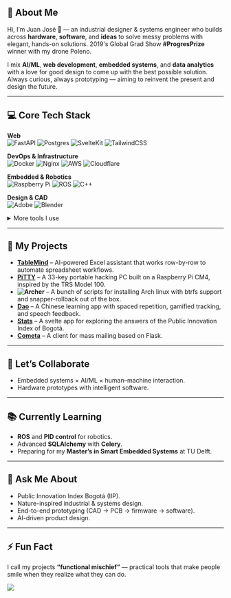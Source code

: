 ## 👤 About Me
Hi, I’m Juan José 👋 — an industrial designer & systems engineer who builds across **hardware**, **software**, and **ideas** to solve messy problems with elegant, hands-on solutions. 2019's Global Grad Show **#ProgresPrize** winner with my drone Poleno.

I mix **AI/ML**, **web development**, **embedded systems**, and **data analytics** with a love for good design to come up with the best possible solution. Always curious, always prototyping — aiming to reinvent the present and design the future.  

---

## 💻 Core Tech Stack
**Web**  
![FastAPI](https://img.shields.io/badge/FastAPI-005571?style=for-the-badge&logo=fastapi) 
![Postgres](https://img.shields.io/badge/postgres-%23316192.svg?style=for-the-badge&logo=postgresql&logoColor=white) 
![SvelteKit](https://img.shields.io/badge/sveltekit-%23ff3e00.svg?style=for-the-badge&logo=svelte&logoColor=white) 
![TailwindCSS](https://img.shields.io/badge/tailwindcss-%2338B2AC.svg?style=for-the-badge&logo=tailwind-css&logoColor=white)  

**DevOps & Infrastructure**  
![Docker](https://img.shields.io/badge/docker-%230db7ed.svg?style=for-the-badge&logo=docker&logoColor=white) 
![Nginx](https://img.shields.io/badge/nginx-%23009639.svg?style=for-the-badge&logo=nginx&logoColor=white) 
![AWS](https://img.shields.io/badge/AWS-%23FF9900.svg?style=for-the-badge&logo=amazon-aws&logoColor=white) 
![Cloudflare](https://img.shields.io/badge/Cloudflare-F38020?style=for-the-badge&logo=Cloudflare&logoColor=white)  

**Embedded & Robotics**  
![Raspberry Pi](https://img.shields.io/badge/-Raspberry_Pi-C51A4A?style=for-the-badge&logo=Raspberry-Pi) 
![ROS](https://img.shields.io/badge/ros-%230A0FF9.svg?style=for-the-badge&logo=ros&logoColor=white) 
![C++](https://img.shields.io/badge/c++-%2300599C.svg?style=for-the-badge&logo=c%2B%2B&logoColor=white) 

**Design & CAD**  
![Adobe](https://img.shields.io/badge/adobe-%23FF0000.svg?style=for-the-badge&logo=adobe&logoColor=white) 
![Blender](https://img.shields.io/badge/blender-%23F5792A.svg?style=for-the-badge&logo=blender&logoColor=white) 


<details>
<summary>More tools I use</summary>

![Java](https://img.shields.io/badge/java-%23ED8B00.svg?style=for-the-badge&logo=openjdk&logoColor=white) 
![Python](https://img.shields.io/badge/python-3670A0?style=for-the-badge&logo=python&logoColor=ffdd54) 
![TypeScript](https://img.shields.io/badge/typescript-%23007ACC.svg?style=for-the-badge&logo=typescript&logoColor=white) 
![Rust](https://img.shields.io/badge/rust-%23000000.svg?style=for-the-badge&logo=rust&logoColor=white) 
![C](https://img.shields.io/badge/c-%2300599C.svg?style=for-the-badge&logo=c&logoColor=white) 
![Next JS](https://img.shields.io/badge/Next-black?style=for-the-badge&logo=next.js&logoColor=white) 
![NodeJS](https://img.shields.io/badge/node.js-6DA55F?style=for-the-badge&logo=node.js&logoColor=white) 
![Vite](https://img.shields.io/badge/vite-%23646CFF.svg?style=for-the-badge&logo=vite&logoColor=white) 
![PNPM](https://img.shields.io/badge/pnpm-%234a4a4a.svg?style=for-the-badge&logo=pnpm&logoColor=f69220) 
![MongoDB](https://img.shields.io/badge/MongoDB-%234ea94b.svg?style=for-the-badge&logo=mongodb&logoColor=white) 
![Redis](https://img.shields.io/badge/redis-%23DD0031.svg?style=for-the-badge&logo=redis&logoColor=white) 
![Kotlin](https://img.shields.io/badge/kotlin-%237F52FF.svg?style=for-the-badge&logo=kotlin&logoColor=white) 
![Unreal Engine](https://img.shields.io/badge/unrealengine-%23313131.svg?style=for-the-badge&logo=unrealengine&logoColor=white) 
![OpenCV](https://img.shields.io/badge/opencv-%23white.svg?style=for-the-badge&logo=opencv&logoColor=white) 
![Rhinoceros](https://img.shields.io/badge/Rhinoceros-801010?style=for-the-badge&logo=rhinoceros&logoColor=white) 
![scikit-learn](https://img.shields.io/badge/scikit--learn-%23F7931E.svg?style=for-the-badge&logo=scikit-learn&logoColor=white) 
![TensorFlow](https://img.shields.io/badge/TensorFlow-%23FF6F00.svg?style=for-the-badge&logo=TensorFlow&logoColor=white)
![Keras](https://img.shields.io/badge/Keras-%23D00000.svg?style=for-the-badge&logo=Keras&logoColor=white) 
![OpenAPI Specification](https://img.shields.io/badge/openapiinitiative-%23000000.svg?style=for-the-badge&logo=openapiinitiative&logoColor=white) 
![nVIDIA](https://img.shields.io/badge/nVIDIA-%2376B900.svg?style=for-the-badge&logo=nVIDIA&logoColor=white)
![Vercel](https://img.shields.io/badge/vercel-%23000000.svg?style=for-the-badge&logo=vercel&logoColor=white) 
![RabbitMQ](https://img.shields.io/badge/rabbitmq-FF6600?style=for-the-badge&logo=rabbitmq&logoColor=white) 
</details>

---



## 🚀 My Projects
- **[TableMind](https://github.com/SpanishHans/Tablemind)** – AI-powered Excel assistant that works row-by-row to automate spreadsheet workflows.
- **[PiTTY](https://github.com/SpanishHans/PiTTY)** – A 33-key portable hacking PC built on a Raspberry Pi CM4, inspired by the TRS Model 100.
- **![Archer](https://github.com/SpanishHans/Archer)** – A bunch of scripts for installing Arch linux with btrfs support and snapper-rollback out of the box.
- **[Dao](https://github.com/SpanishHans/Dao)** – A Chinese learning app with spaced repetition, gamified tracking, and speech feedback.
- **[Stats](https://github.com/LABCapital-VD/Visualizador-IIP)** – A svelte app for exploring the answers of the Public Innovation Index of Bogotá.
- **[Cometa](https://github.com/SpanishHans/Cometa)** – A client for mass mailing based on Flask.

---

## 🤝 Let’s Collaborate
- Embedded systems × AI/ML × human–machine interaction.  
- Hardware prototypes with intelligent software.  

---

## 📚 Currently Learning
- **ROS** and **PID control** for robotics.  
- Advanced **SQLAlchemy** with **Celery**.
- Preparing for my **Master’s in Smart Embedded Systems** at TU Delft.  

---

## 💬 Ask Me About
- Public Innovation Index Bogotá (IIP).
- Nature-inspired industrial & systems design.
- End-to-end prototyping (CAD → PCB → firmware → software).
- AI-driven product design.

---

## ⚡ Fun Fact
I call my projects **“functional mischief”** — practical tools that make people smile when they realize what they can do.

[![](https://visitcount.itsvg.in/api?id=SpanishHans&icon=0&color=12)](https://visitcount.itsvg.in)
